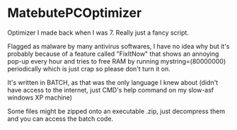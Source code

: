 # MatebutePCOptimizer
Optimizer I made back when I was 7. Really just a fancy script.

Flagged as malware by many antivirus softwares, I have no idea why but it's probably because of a feature called "FixItNow" that shows an annoying pop-up every hour and tries to free RAM by running mystring=(80000000) periodically which is just crap so please don't turn it on.

It's written in BATCH, as that was the only language I knew about (didn't have access to the internet, just CMD's help command on my slow-asf windows XP machine)

Some files might be zipped onto an executable .zip, just decompress them and you can access the batch code.
